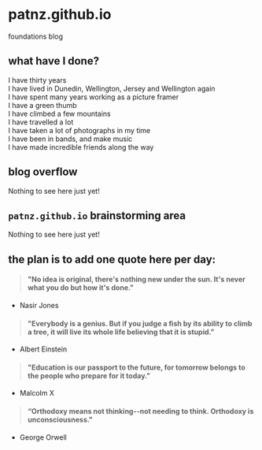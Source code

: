 # patnz.github.io
foundations blog

## what have I done?
I have thirty years\
I have lived in Dunedin, Wellington, Jersey and Wellington again\
I have spent many years working as a picture framer\
I have a green thumb\
I have climbed a few mountains\
I have travelled a lot\
I have taken a lot of photographs in my time\
I have been in bands, and make music\
I have made incredible friends along the way

## blog overflow

Nothing to see here just yet!

## `patnz.github.io` brainstorming area

Nothing to see here just yet!

## the plan is to add one quote here per day:



> #### "No idea is original, there's nothing new under the sun. It's never what you do but how it's done."

- Nasir Jones

> #### "Everybody is a genius. But if you judge a fish by its ability to climb a tree, it will live its whole life believing that it is stupid."

- Albert Einstein

> #### "Education is our passport to the future, for tomorrow belongs to the people who prepare for it today."

- Malcolm X

> #### “Orthodoxy means not thinking--not needing to think. Orthodoxy is unconsciousness."

- George Orwell